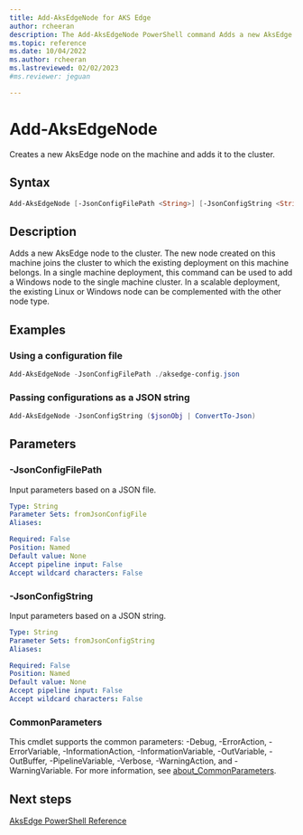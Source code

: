 ```yaml
---
title: Add-AksEdgeNode for AKS Edge
author: rcheeran
description: The Add-AksEdgeNode PowerShell command Adds a new AksEdge node to the cluster.
ms.topic: reference
ms.date: 10/04/2022
ms.author: rcheeran 
ms.lastreviewed: 02/02/2023
#ms.reviewer: jeguan

---
```


# Add-AksEdgeNode

Creates a new AksEdge node on the machine and adds it to the cluster.

## Syntax

```powershell
Add-AksEdgeNode [-JsonConfigFilePath <String>] [-JsonConfigString <String>] [<CommonParameters>]
```

## Description

Adds a new AksEdge node to the cluster. The new node created on this machine joins the cluster to
which the existing deployment on this machine belongs. In a single machine deployment, this command can be used to add a Windows node to the single machine cluster.
In a scalable deployment, the existing Linux or Windows node can be complemented with the other node type.


## Examples

### Using a configuration file

```powershell
Add-AksEdgeNode -JsonConfigFilePath ./aksedge-config.json
```

### Passing configurations as a JSON string

```powershell
Add-AksEdgeNode -JsonConfigString ($jsonObj | ConvertTo-Json)
```

## Parameters

### -JsonConfigFilePath

 Input parameters based on a JSON file.

```yaml
Type: String
Parameter Sets: fromJsonConfigFile
Aliases:

Required: False
Position: Named
Default value: None
Accept pipeline input: False
Accept wildcard characters: False
```

### -JsonConfigString

Input parameters based on a JSON string.

```yaml
Type: String
Parameter Sets: fromJsonConfigString
Aliases:

Required: False
Position: Named
Default value: None
Accept pipeline input: False
Accept wildcard characters: False
```


### CommonParameters

This cmdlet supports the common parameters: -Debug, -ErrorAction, -ErrorVariable, -InformationAction, -InformationVariable, -OutVariable, -OutBuffer, -PipelineVariable, -Verbose, -WarningAction, and -WarningVariable. For more information, see [about_CommonParameters](https://go.microsoft.com/fwlink/?LinkID=113216).

## Next steps

[AksEdge PowerShell Reference](./index.md)
